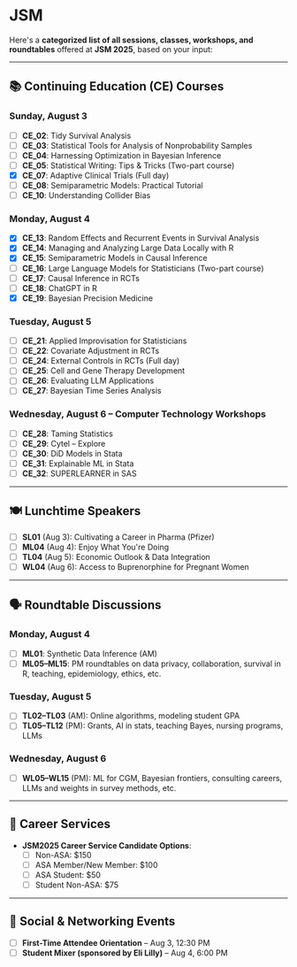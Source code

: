 # JSM

Here's a **categorized list of all sessions, classes, workshops, and roundtables** offered at **JSM 2025**, based on your input:

---

## 📚 Continuing Education (CE) Courses

### **Sunday, August 3**

- [ ] **CE_02**: Tidy Survival Analysis
- [ ] **CE_03**: Statistical Tools for Analysis of Nonprobability Samples
- [ ] **CE_04**: Harnessing Optimization in Bayesian Inference
- [ ] **CE_05**: Statistical Writing: Tips & Tricks (Two-part course)
- [x] **CE_07**: Adaptive Clinical Trials (Full day)
- [ ] **CE_08**: Semiparametric Models: Practical Tutorial
- [ ] **CE_10**: Understanding Collider Bias

### **Monday, August 4**

- [x] **CE_13**: Random Effects and Recurrent Events in Survival Analysis
- [x] **CE_14**: Managing and Analyzing Large Data Locally with R
- [x] **CE_15**: Semiparametric Models in Causal Inference
- [ ] **CE_16**: Large Language Models for Statisticians (Two-part course)
- [ ] **CE_17**: Causal Inference in RCTs
- [ ] **CE_18**: ChatGPT in R
- [x] **CE_19**: Bayesian Precision Medicine

### **Tuesday, August 5**

- [ ] **CE_21**: Applied Improvisation for Statisticians
- [ ] **CE_22**: Covariate Adjustment in RCTs
- [ ] **CE_24**: External Controls in RCTs (Full day)
- [ ] **CE_25**: Cell and Gene Therapy Development
- [ ] **CE_26**: Evaluating LLM Applications
- [ ] **CE_27**: Bayesian Time Series Analysis

### **Wednesday, August 6 – Computer Technology Workshops**

- [ ] **CE_28**: Taming Statistics
- [ ] **CE_29**: Cytel – Explore
- [ ] **CE_30**: DiD Models in Stata
- [ ] **CE_31**: Explainable ML in Stata
- [ ] **CE_32**: SUPERLEARNER in SAS

---

## 🍽 Lunchtime Speakers

- [ ] **SL01** (Aug 3): Cultivating a Career in Pharma (Pfizer)
- [ ] **ML04** (Aug 4): Enjoy What You're Doing
- [ ] **TL04** (Aug 5): Economic Outlook & Data Integration
- [ ] **WL04** (Aug 6): Access to Buprenorphine for Pregnant Women

---

## 🗣 Roundtable Discussions

### **Monday, August 4**

- [ ] **ML01**: Synthetic Data Inference (AM)
- [ ] **ML05–ML15**: PM roundtables on data privacy, collaboration, survival in R, teaching, epidemiology, ethics, etc.

### **Tuesday, August 5**

- [ ] **TL02–TL03** (AM): Online algorithms, modeling student GPA
- [ ] **TL05–TL12** (PM): Grants, AI in stats, teaching Bayes, nursing programs, LLMs

### **Wednesday, August 6**

- [ ] **WL05–WL15** (PM): ML for CGM, Bayesian frontiers, consulting careers, LLMs and weights in survey methods, etc.

---

## 👥 Career Services

- **JSM2025 Career Service Candidate Options**:
  - [ ] Non-ASA: $150
  - [ ] ASA Member/New Member: $100
  - [ ] ASA Student: $50
  - [ ] Student Non-ASA: $75

---

## 🎉 Social & Networking Events

- [ ] **First-Time Attendee Orientation** – Aug 3, 12:30 PM
- [ ] **Student Mixer (sponsored by Eli Lilly)** – Aug 4, 6:00 PM